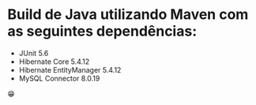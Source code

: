 # Build de Java utilizando Maven com as seguintes dependências:
* JUnit 5.6
* Hibernate Core 5.4.12
* Hibernate EntityManager 5.4.12
* MySQL Connector 8.0.19

:grin:
